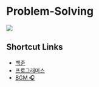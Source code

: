 # Problem-Solving

![](https://d2u3dcdbebyaiu.cloudfront.net/uploads/atch_img/524/2fefdc02e718d784645e0e2c7324b1e8.jpeg)

## Shortcut Links
* [백준](https://www.acmicpc.net/)
* [프로그래머스](https://programmers.co.kr/learn/challenges)
* [BGM 🎧](https://www.youtube.com/watch?v=8NaZkMDZy3Q)
